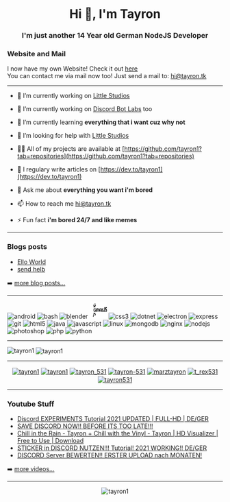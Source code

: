 <h1 align="center">Hi 👋, I'm Tayron</h1>
<h3 align="center">I'm just another 14 Year old German NodeJS Developer</h3>

### Website and Mail

I now have my own Website! Check it out [here](https://tayron.tk) <br>
You can contact me via mail now too! Just send a mail to: hi@tayron.tk

---

- 🔭 I’m currently working on [Little Studios](https://little-studios.tech)

- 🔭 I’m currently working on [Discord Bot Labs](https://bots.discordlabs.org) too

- 🌱 I’m currently learning **everything that i want cuz why not**

- 🤝 I’m looking for help with [Little Studios](https://little-studios.tech)

- 👨‍💻 All of my projects are available at [https://github.com/tayron1?tab=repositories](https://github.com/tayron1?tab=repositories)

- 📝 I regulary write articles on [https://dev.to/tayron1](https://dev.to/tayron1)

- 💬 Ask me about **everything you want i'm bored**

- 📫 How to reach me hi@tayron.tk

- ⚡ Fun fact **i'm bored 24/7 and like memes**

---

### Blogs posts
<!-- BLOG-POST-LIST:START -->
- [Ello World](https://dev.to/tayron1/ello-world-13a6)
- [send helb](https://dev.to/tayron1/send-helb-46h)
<!-- BLOG-POST-LIST:END -->
➡️ [more blog posts...](https://dev.to/tayron1)

---

<p align="left"><img src="https://devicons.github.io/devicon/devicon.git/icons/android/android-original-wordmark.svg" alt="android" width="40" height="40"/> <img src="https://www.vectorlogo.zone/logos/gnu_bash/gnu_bash-icon.svg" alt="bash" width="40" height="40"/> <img src="https://download.blender.org/branding/community/blender_community_badge_white.svg" alt="blender" width="40" height="40"/> <img src="https://raw.githubusercontent.com/Hardik0307/Hardik0307/master/assets/canvasjs-charts.svg" alt="canvasjs" width="40" height="40"/> <img src="https://devicons.github.io/devicon/devicon.git/icons/css3/css3-original-wordmark.svg" alt="css3" width="40" height="40"/> <img src="https://devicons.github.io/devicon/devicon.git/icons/dot-net/dot-net-original-wordmark.svg" alt="dotnet" width="40" height="40"/> <img src="https://devicons.github.io/devicon/devicon.git/icons/electron/electron-original.svg" alt="electron" width="40" height="40"/> <img src="https://devicons.github.io/devicon/devicon.git/icons/express/express-original-wordmark.svg" alt="express" width="40" height="40"/> <img src="https://www.vectorlogo.zone/logos/git-scm/git-scm-icon.svg" alt="git" width="40" height="40"/> <img src="https://devicons.github.io/devicon/devicon.git/icons/html5/html5-original-wordmark.svg" alt="html5" width="40" height="40"/> <img src="https://devicons.github.io/devicon/devicon.git/icons/java/java-original-wordmark.svg" alt="java" width="40" height="40"/> <img src="https://devicons.github.io/devicon/devicon.git/icons/javascript/javascript-original.svg" alt="javascript" width="40" height="40"/> <img src="https://devicons.github.io/devicon/devicon.git/icons/linux/linux-original.svg" alt="linux" width="40" height="40"/> <img src="https://devicons.github.io/devicon/devicon.git/icons/mongodb/mongodb-original-wordmark.svg" alt="mongodb" width="40" height="40"/> <img src="https://devicons.github.io/devicon/devicon.git/icons/nginx/nginx-original.svg" alt="nginx" width="40" height="40"/> <img src="https://devicons.github.io/devicon/devicon.git/icons/nodejs/nodejs-original-wordmark.svg" alt="nodejs" width="40" height="40"/> <img src="https://devicons.github.io/devicon/devicon.git/icons/photoshop/photoshop-plain.svg" alt="photoshop" width="40" height="40"/> <img src="https://devicons.github.io/devicon/devicon.git/icons/php/php-original.svg" alt="php" width="40" height="40"/> <img src="https://devicons.github.io/devicon/devicon.git/icons/python/python-original.svg" alt="python" width="40" height="40"/></p>

---

<p><img align="left" src="https://github-readme-stats.vercel.app/api/top-langs/?username=tayron1&layout=compact" alt="tayron1" /></p>

<p>&nbsp;<img align="center" src="https://github-readme-stats.vercel.app/api?username=tayron1&show_icons=true" alt="tayron1" /></p>

---

<p align="center">
<a href="https://codepen.io/tayron1" target="blank"><img align="center" src="https://cdn.jsdelivr.net/npm/simple-icons@3.0.1/icons/codepen.svg" alt="tayron1" height="30" width="30" /></a>
<a href="https://dev.to/tayron1" target="blank"><img align="center" src="https://cdn.jsdelivr.net/npm/simple-icons@3.0.1/icons/dev-dot-to.svg" alt="tayron1" height="30" width="30" /></a>
<a href="https://twitter.com/tayron_531" target="blank"><img align="center" src="https://cdn.jsdelivr.net/npm/simple-icons@3.0.1/icons/twitter.svg" alt="tayron_531" height="30" width="30" /></a>
<a href="https://stackoverflow.com/users/tayron-531" target="blank"><img align="center" src="https://cdn.jsdelivr.net/npm/simple-icons@3.0.1/icons/stackoverflow.svg" alt="tayron-531" height="30" width="30" /></a>
<a href="https://codesandbox.com/marztayron" target="blank"><img align="center" src="https://cdn.jsdelivr.net/npm/simple-icons@3.0.1/icons/codesandbox.svg" alt="marztayron" height="30" width="30" /></a>
<a href="https://instagram.com/t_rex531" target="blank"><img align="center" src="https://cdn.jsdelivr.net/npm/simple-icons@3.0.1/icons/instagram.svg" alt="t_rex531" height="30" width="30" /></a>
<a href="https://www.youtube.com/c/tayron531" target="blank"><img align="center" src="https://cdn.jsdelivr.net/npm/simple-icons@3.0.1/icons/youtube.svg" alt="tayron531" height="30" width="30" /></a>
</p>



---

### Youtube Stuff
<!-- YOUTUBE:START -->
- [Discord EXPERIMENTS Tutorial 2021 UPDATED | FULL-HD | DE/GER](https://www.youtube.com/watch?v=P91Sd5ZpwuQ)
- [SAVE DISCORD NOW!! BEFORE ITS TOO LATE!!!](https://www.youtube.com/watch?v=8f4SlJ_Mc1A)
- [Chill in the Rain - Tayron + Chill with the Vinyl - Tayron | HD Visualizer | Free to Use | Download](https://www.youtube.com/watch?v=JZ0dQvdFLJE)
- [STICKER in DISCORD NUTZEN!!! Tutorial! 2021 WORKING!! DE/GER](https://www.youtube.com/watch?v=oii9nkP7-QU)
- [DISCORD Server BEWERTEN!! ERSTER UPLOAD nach MONATEN!](https://www.youtube.com/watch?v=pQmHFaZv0lw)
<!-- YOUTUBE:END -->
➡️ [more videos...](https://youtube.com/tayron531)

---

<p align="center"> <img src="https://komarev.com/ghpvc/?username=tayron1" alt="tayron1" /> </p>


[website]: https://example.com
[twitter]: https://twitter.com/tayron_531
[youtube]: https://www.youtube.com/tayron531
[instagram]: https://www.instagram.com/t_rex531/
[botlabs]: https://bots.discordlabs.org
